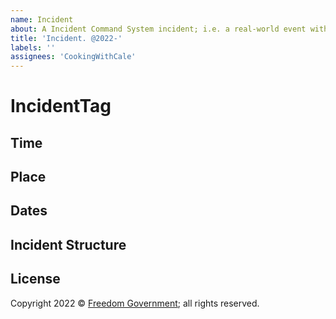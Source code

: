 ```yaml
---
name: Incident
about: A Incident Command System incident; i.e. a real-world event with time, place, etc.
title: 'Incident. @2022-'
labels: ''
assignees: 'CookingWithCale'
---
```


# IncidentTag



## Time



## Place



## Dates


## Incident Structure

## License

Copyright 2022 © [Freedom Government](https://github.com/FreedomGovernment); all rights reserved.
